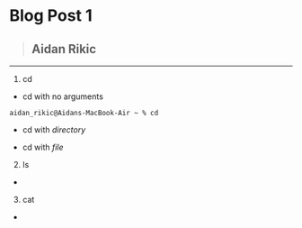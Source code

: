 # Blog Post 1
> ## Aidan Rikic
---
1. cd
* cd with no arguments
```
aidan_rikic@Aidans-MacBook-Air ~ % cd
```

* cd with *directory*

* cd with *file*

2. ls 
* 

3. cat 
*
